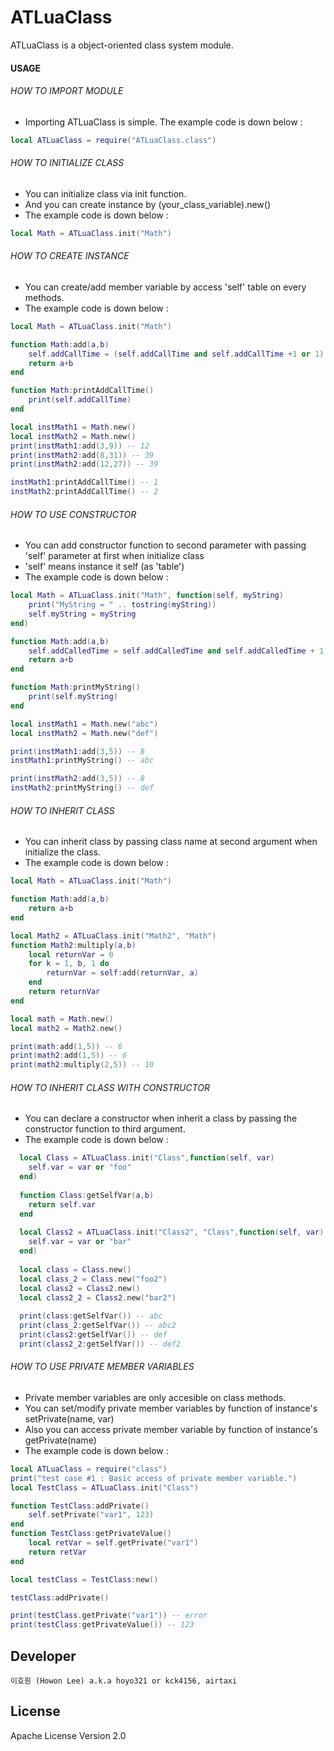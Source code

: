 # ATLuaClass

ATLuaClass is a object-oriented class system module.

#### USAGE

###### HOW TO IMPORT MODULE
- Importing ATLuaClass is simple. The example code is down below : 
```lua
local ATLuaClass = require("ATLuaClass.class")
```

###### HOW TO INITIALIZE CLASS
- You can initialize  class via init function.
- And you can create instance by (your_class_variable).new() 
- The example code is down below : 
```lua
local Math = ATLuaClass.init("Math")
```

###### HOW TO CREATE INSTANCE
- You can create/add member variable by access 'self' table on every methods.
- The example code is down below : 
```lua
local Math = ATLuaClass.init("Math")

function Math:add(a,b)
    self.addCallTime = (self.addCallTime and self.addCallTime +1 or 1)  
    return a+b
end

function Math:printAddCallTime()
    print(self.addCallTime)
end

local instMath1 = Math.new()
local instMath2 = Math.new()
print(instMath1:add(3,9)) -- 12
print(instMath2:add(8,31)) -- 39
print(instMath2:add(12,27)) -- 39

instMath1:printAddCallTime() -- 1
instMath2:printAddCallTime() -- 2
```

###### HOW TO USE CONSTRUCTOR
- You can add constructor function to second parameter with passing 'self' parameter at first when initialize class   
- 'self' means instance it self (as 'table')
- The example code is down below : 
```lua
local Math = ATLuaClass.init("Math", function(self, myString)
	print("MyString = " .. tostring(myString))
	self.myString = myString
end)

function Math:add(a,b)
	self.addCalledTime = self.addCalledTime and self.addCalledTime + 1 or 0
	return a+b
end

function Math:printMyString()
	print(self.myString)
end

local instMath1 = Math.new("abc")
local instMath2 = Math.new("def")

print(instMath1:add(3,5)) -- 8
instMath1:printMyString() -- abc

print(instMath2:add(3,5)) -- 8
instMath2:printMyString() -- def
```
###### HOW TO INHERIT CLASS
- You can inherit class by passing class name at second argument when initialize the class.
- The example code is down below :
```lua
local Math = ATLuaClass.init("Math")

function Math:add(a,b)  
    return a+b
end

local Math2 = ATLuaClass.init("Math2", "Math")
function Math2:multiply(a,b)
	local returnVar = 0
	for k = 1, b, 1 do
		returnVar = self:add(returnVar, a)
	end
	return returnVar
end

local math = Math.new()
local math2 = Math2.new()

print(math:add(1,5)) -- 6
print(math2:add(1,5)) -- 6
print(math2:multiply(2,5)) -- 10
```

###### HOW TO INHERIT CLASS WITH CONSTRUCTOR
- You can declare a constructor when inherit a class by passing the constructor function to third argument.
- The example code is down below :
```lua
  local Class = ATLuaClass.init("Class",function(self, var)
  	self.var = var or "foo"
  end)
  
  function Class:getSelfVar(a,b)
  	return self.var
  end
  
  local Class2 = ATLuaClass.init("Class2", "Class",function(self, var)
  	self.var = var or "bar"
  end)
  
  local class = Class.new()
  local class_2 = Class.new("foo2")
  local class2 = Class2.new()
  local class2_2 = Class2.new("bar2")
  
  print(class:getSelfVar()) -- abc
  print(class_2:getSelfVar()) -- abc2
  print(class2:getSelfVar()) -- def
  print(class2_2:getSelfVar()) -- def2
```

###### HOW TO USE PRIVATE MEMBER VARIABLES
- Private member variables are only accesible on class methods.
- You can set/modify private member variables by function of instance's setPrivate(name, var)
- Also you can access private member variable by function of instance's getPrivate(name)
- The example code is down below :
```lua
local ATLuaClass = require("class")
print("test case #1 : Basic access of private member variable.")
local TestClass = ATLuaClass.init("Class")

function TestClass:addPrivate()
	self.setPrivate("var1", 123)
end
function TestClass:getPrivateValue()
	local retVar = self.getPrivate("var1")
	return retVar
end

local testClass = TestClass:new()

testClass:addPrivate()

print(testClass.getPrivate("var1")) -- error 
print(testClass:getPrivateValue()) -- 123
```

Developer
----
`이호원 (Howon Lee) a.k.a hoyo321 or kck4156, airtaxi`

License
----
Apache License Version 2.0